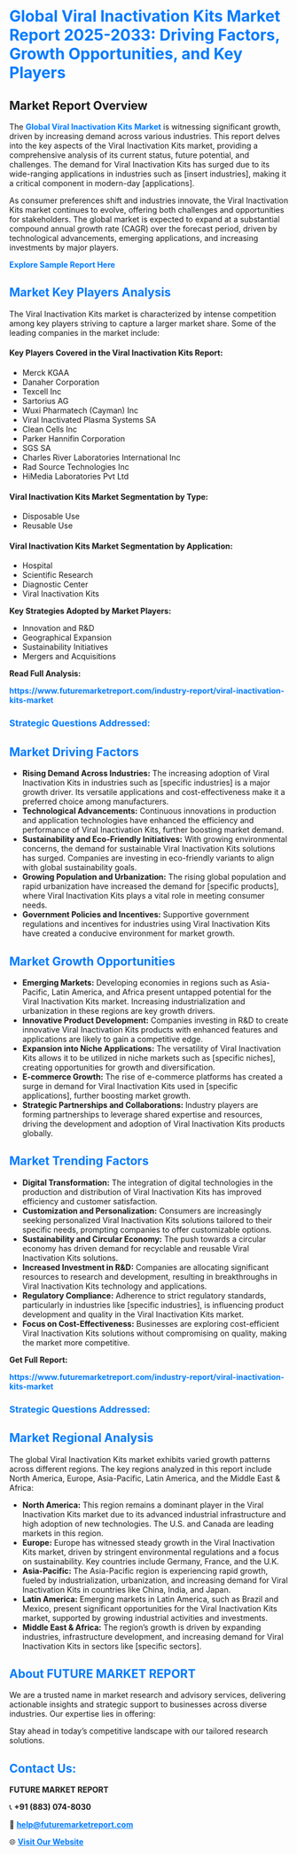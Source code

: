 <h1 style="color: #007BFF;">Global Viral Inactivation Kits Market Report 2025-2033: Driving Factors, Growth Opportunities, and Key Players</h1>

<section id="overview">
<h2>Market Report Overview</h2>
<p>The <a href="https://www.futuremarketreport.com/industry-report/viral-inactivation-kits-market" style="color: #007BFF; text-decoration: none;"><strong>Global Viral Inactivation Kits Market</strong></a> is witnessing significant growth, driven by increasing demand across various industries. This report delves into the key aspects of the Viral Inactivation Kits market, providing a comprehensive analysis of its current status, future potential, and challenges. The demand for Viral Inactivation Kits has surged due to its wide-ranging applications in industries such as [insert industries], making it a critical component in modern-day [applications].</p>
<p>As consumer preferences shift and industries innovate, the Viral Inactivation Kits market continues to evolve, offering both challenges and opportunities for stakeholders. The global market is expected to expand at a substantial compound annual growth rate (CAGR) over the forecast period, driven by technological advancements, emerging applications, and increasing investments by major players.</p>
</section>

<section id="overview">
<p><a href="https://www.futuremarketreport.com/request-sample/reportId=126968" style="color: #007BFF; text-decoration: none;"><strong>Explore Sample Report Here</strong></a></p>
</section>

<section id="key-players">
<h2 style="color: #007BFF;">Market Key Players Analysis</h2>
<p>The Viral Inactivation Kits market is characterized by intense competition among key players striving to capture a larger market share. Some of the leading companies in the market include:</p>
<h4>Key Players Covered in the Viral Inactivation Kits Report:</h4>
<ul><li>Merck KGAA</li><li>Danaher Corporation</li><li>Texcell Inc</li><li>Sartorius AG</li><li>Wuxi Pharmatech (Cayman) Inc</li><li>Viral Inactivated Plasma Systems SA</li><li>Clean Cells Inc</li><li>Parker Hannifin Corporation</li><li>SGS SA</li><li>Charles River Laboratories International Inc</li><li>Rad Source Technologies Inc</li><li>HiMedia Laboratories Pvt Ltd</li></ul>
<h4>Viral Inactivation Kits Market Segmentation by Type:</h4>
<ul><li>Disposable Use</li><li>Reusable Use</li></ul>

<h4>Viral Inactivation Kits Market Segmentation by Application:</h4>
<ul><li>Hospital</li><li>Scientific Research</li><li>Diagnostic Center</li><li>Viral Inactivation Kits</li></ul>
<p><strong>Key Strategies Adopted by Market Players:</strong></p>
<ul>
<li>Innovation and R&D</li>
<li>Geographical Expansion</li>
<li>Sustainability Initiatives</li>
<li>Mergers and Acquisitions</li>
</ul>
</section>

<section>
<p><strong>Read Full Analysis: </strong></p><a href="https://www.futuremarketreport.com/industry-report/viral-inactivation-kits-market" style="color: #007BFF; text-decoration: none;"><strong>https://www.futuremarketreport.com/industry-report/viral-inactivation-kits-market</strong></a>
<h3 style="color: #007BFF;">Strategic Questions Addressed:</h3>
</section>

<section id="driving-factors">
<h2 style="color: #007BFF;">Market Driving Factors</h2>
<ul>
<li><strong>Rising Demand Across Industries:</strong> The increasing adoption of Viral Inactivation Kits in industries such as [specific industries] is a major growth driver. Its versatile applications and cost-effectiveness make it a preferred choice among manufacturers.</li>
<li><strong>Technological Advancements:</strong> Continuous innovations in production and application technologies have enhanced the efficiency and performance of Viral Inactivation Kits, further boosting market demand.</li>
<li><strong>Sustainability and Eco-Friendly Initiatives:</strong> With growing environmental concerns, the demand for sustainable Viral Inactivation Kits solutions has surged. Companies are investing in eco-friendly variants to align with global sustainability goals.</li>
<li><strong>Growing Population and Urbanization:</strong> The rising global population and rapid urbanization have increased the demand for [specific products], where Viral Inactivation Kits plays a vital role in meeting consumer needs.</li>
<li><strong>Government Policies and Incentives:</strong> Supportive government regulations and incentives for industries using Viral Inactivation Kits have created a conducive environment for market growth.</li>
</ul>
</section>

<section id="growth-opportunities">
<h2 style="color: #007BFF;">Market Growth Opportunities</h2>
<ul>
<li><strong>Emerging Markets:</strong> Developing economies in regions such as Asia-Pacific, Latin America, and Africa present untapped potential for the Viral Inactivation Kits market. Increasing industrialization and urbanization in these regions are key growth drivers.</li>
<li><strong>Innovative Product Development:</strong> Companies investing in R&D to create innovative Viral Inactivation Kits products with enhanced features and applications are likely to gain a competitive edge.</li>
<li><strong>Expansion into Niche Applications:</strong> The versatility of Viral Inactivation Kits allows it to be utilized in niche markets such as [specific niches], creating opportunities for growth and diversification.</li>
<li><strong>E-commerce Growth:</strong> The rise of e-commerce platforms has created a surge in demand for Viral Inactivation Kits used in [specific applications], further boosting market growth.</li>
<li><strong>Strategic Partnerships and Collaborations:</strong> Industry players are forming partnerships to leverage shared expertise and resources, driving the development and adoption of Viral Inactivation Kits products globally.</li>
</ul>
</section>

<section id="trending-factors">
<h2 style="color: #007BFF;">Market Trending Factors</h2>
<ul>
<li><strong>Digital Transformation:</strong> The integration of digital technologies in the production and distribution of Viral Inactivation Kits has improved efficiency and customer satisfaction.</li>
<li><strong>Customization and Personalization:</strong> Consumers are increasingly seeking personalized Viral Inactivation Kits solutions tailored to their specific needs, prompting companies to offer customizable options.</li>
<li><strong>Sustainability and Circular Economy:</strong> The push towards a circular economy has driven demand for recyclable and reusable Viral Inactivation Kits solutions.</li>
<li><strong>Increased Investment in R&D:</strong> Companies are allocating significant resources to research and development, resulting in breakthroughs in Viral Inactivation Kits technology and applications.</li>
<li><strong>Regulatory Compliance:</strong> Adherence to strict regulatory standards, particularly in industries like [specific industries], is influencing product development and quality in the Viral Inactivation Kits market.</li>
<li><strong>Focus on Cost-Effectiveness:</strong> Businesses are exploring cost-efficient Viral Inactivation Kits solutions without compromising on quality, making the market more competitive.</li>
</ul>
</section>

<section>
<p><strong>Get Full Report: </strong></p><a href="https://www.futuremarketreport.com/industry-report/viral-inactivation-kits-market" style="color: #007BFF; text-decoration: none;"><strong>https://www.futuremarketreport.com/industry-report/viral-inactivation-kits-market</strong></a>
<h3 style="color: #007BFF;">Strategic Questions Addressed:</h3>
</section>


<section id="regional-analysis">
<h2 style="color: #007BFF;">Market Regional Analysis</h2>
<p>The global Viral Inactivation Kits market exhibits varied growth patterns across different regions. The key regions analyzed in this report include North America, Europe, Asia-Pacific, Latin America, and the Middle East & Africa:</p>
<ul>
<li><strong>North America:</strong> This region remains a dominant player in the Viral Inactivation Kits market due to its advanced industrial infrastructure and high adoption of new technologies. The U.S. and Canada are leading markets in this region.</li>
<li><strong>Europe:</strong> Europe has witnessed steady growth in the Viral Inactivation Kits market, driven by stringent environmental regulations and a focus on sustainability. Key countries include Germany, France, and the U.K.</li>
<li><strong>Asia-Pacific:</strong> The Asia-Pacific region is experiencing rapid growth, fueled by industrialization, urbanization, and increasing demand for Viral Inactivation Kits in countries like China, India, and Japan.</li>
<li><strong>Latin America:</strong> Emerging markets in Latin America, such as Brazil and Mexico, present significant opportunities for the Viral Inactivation Kits market, supported by growing industrial activities and investments.</li>
<li><strong>Middle East & Africa:</strong> The region’s growth is driven by expanding industries, infrastructure development, and increasing demand for Viral Inactivation Kits in sectors like [specific sectors].</li>
</ul>
</section>

<footer>
<h2 style="color: #007BFF;">About FUTURE MARKET REPORT</h2>
<p>We are a trusted name in market research and advisory services, delivering actionable insights and strategic support to businesses across diverse industries. Our expertise lies in offering:</p>

<p>Stay ahead in today’s competitive landscape with our tailored research solutions.</p>

<h2 style="color: #007BFF;">Contact Us:</h2>
<p><strong>FUTURE MARKET REPORT</strong></p>
<p>📞 <strong>+91 (883) 074-8030</strong></p>
<p>📧 <strong><a href="mailto:help@futuremarketreport.com" style="color: #007BFF;">help@futuremarketreport.com</a></strong></p>
<p>🌐 <strong><a href="https://www.futuremarketreport.com/" style="color: #007BFF;">Visit Our Website</a></strong></p>
</footer>